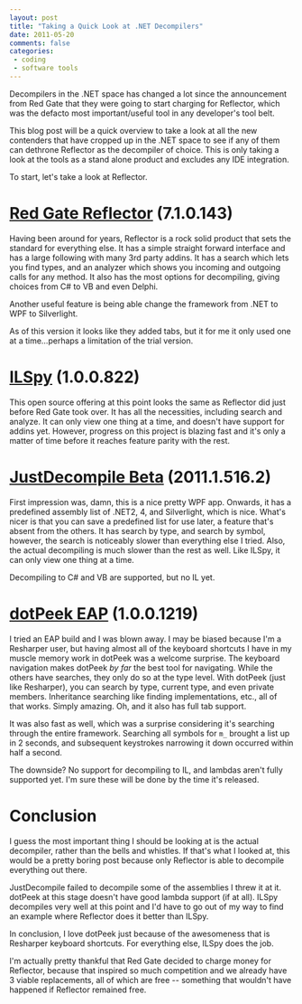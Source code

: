 ```yaml
---
layout: post
title: "Taking a Quick Look at .NET Decompilers"
date: 2011-05-20
comments: false
categories:
 - coding
 - software tools
---
```

Decompilers in the .NET space has changed a lot since the announcement from Red Gate that they were going to start charging for Reflector, which was the defacto most important/useful tool in any developer's tool belt.

This blog post will be a quick overview to take a look at all the new contenders that have cropped up in the .NET space to see if any of them can dethrone Reflector as the decompiler of choice.  This is only taking a look at the tools as a stand alone product and excludes any IDE integration.

To start, let's take a look at Reflector.

# [Red Gate Reflector](http://www.reflector.net/) (7.1.0.143)

Having been around for years, Reflector is a rock solid product that sets the standard for everything else.  It has a simple straight forward interface and has a large following with many 3rd party addins.  It has a search which lets you find types, and an analyzer which shows you incoming and outgoing calls for any method.  It also has the most options for decompiling, giving choices from C# to VB and even Delphi.

Another useful feature is being able change the framework from .NET to WPF to Silverlight.

As of this version it looks like they added tabs, but it for me it only used one at a time…perhaps a limitation of the trial version.

# [ILSpy](http://wiki.sharpdevelop.net/ilspy.ashx) (1.0.0.822)

This open source offering at this point looks the same as Reflector did just before Red Gate took over.  It has all the necessities, including search and analyze.  It can only view one thing at a time, and doesn't have support for addins yet.  However, progress on this project is blazing fast and it's only a matter of time before it reaches feature parity with the rest.

# [JustDecompile Beta](http://www.telerik.com/products/decompiling.aspx) (2011.1.516.2)

First impression was, damn, this is a nice pretty WPF app.  Onwards, it has a predefined assembly list of .NET2, 4, and Silverlight, which is nice.  What's nicer is that you can save a predefined list for use later, a feature that's absent from the others.  It has search by type, and search by symbol, however, the search is noticeably slower than everything else I tried.  Also, the actual decompiling is much slower than the rest as well.  Like ILSpy, it can only view one thing at a time.

Decompiling to C# and VB are supported, but no IL yet.

# [dotPeek EAP](http://www.jetbrains.com/decompiler/) (1.0.0.1219)

I tried an EAP build and I was blown away.  I may be biased because I'm a Resharper user, but having almost all of the keyboard shortcuts I have in my muscle memory work in dotPeek was a welcome surprise.  The keyboard navigation makes dotPeek *by far* the best tool for navigating.  While the others have searches, they only do so at the type level.  With dotPeek (just like Resharper), you can search by type, current type, and even private members.  Inheritance searching like finding implementations, etc., all of that works.  Simply amazing.  Oh, and it also has full tab support.

It was also fast as well, which was a surprise considering it's searching through the entire framework.  Searching all symbols for `m_` brought a list up in 2 seconds, and subsequent keystrokes narrowing it down occurred within half a second.

The downside?  No support for decompiling to IL, and lambdas aren't fully supported yet.  I'm sure these will be done by the time it's released.

# Conclusion

I guess the most important thing I should be looking at is the actual decompiler, rather than the bells and whistles. If that's what I looked at, this would be a pretty boring post because only Reflector is able to decompile everything out there.

JustDecompile failed to decompile some of the assemblies I threw it at it.  dotPeek at this stage doesn't have good lambda support (if at all).  ILSpy decompiles very well at this point and I'd have to go out of my way to find an example where Reflector does it better than ILSpy.

In conclusion, I love dotPeek just because of the awesomeness that is Resharper keyboard shortcuts.  For everything else, ILSpy does the job.

I'm actually pretty thankful that Red Gate decided to charge money for Reflector, because that inspired so much competition and we already have 3 viable replacements, all of which are free -- something that wouldn't have happened if Reflector remained free.
